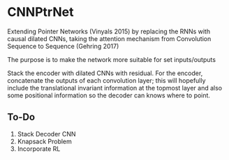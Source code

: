 # CNNPtrNet

Extending Pointer Networks (Vinyals 2015) by replacing the RNNs with causal dilated CNNs, taking the attention mechanism from Convolution Sequence to Sequence (Gehring 2017)

The purpose is to make the network more suitable for set inputs/outputs

Stack the encoder with dilated CNNs with residual. For the encoder, concatenate the outputs of each convolution layer; this will hopefully include the translational invariant information at the topmost layer and also some positional information so the decoder can knows where to point.

## To-Do
1. Stack Decoder CNN
2. Knapsack Problem
3. Incorporate RL
